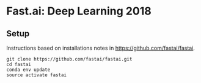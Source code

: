 # Fast.ai: Deep Learning 2018

## Setup

Instructions based on installations notes in https://github.com/fastai/fastai.

```
git clone https://github.com/fastai/fastai.git
cd fastai
conda env update
source activate fastai
```
